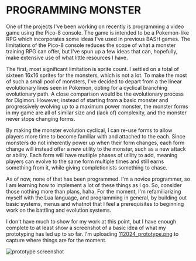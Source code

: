 # PROGRAMMING MONSTER

One of the projects I've been working on recently is programming a video game using the Pico-8 console. The game is intended to be a Pokemon-like RPG which incorporates some ideas I've used in previous BASH games. The limitations of the Pico-8 console reduces the scope of what a monster training RPG can offer, but I've spun up a few ideas that can, hopefully, make extensive use of what little resources I have.

The first, most significant limitation is sprite count. I settled on a total of sixteen 16x16 sprites for the monsters, which is not a lot. To make the most of such a small pool of monsters, I've decided to depart from a the linear evolutionary lines seen in Pokemon, opting for a cyclical branching evolutionary path. A close comparison would be the evolutionary process for Digimon. However, instead of starting from a basic monster and progressively evolving up to a maximum power monster, the monster forms in my game are all of similar size and (lack of) complexity, and the monster never stops changing forms.

By making the monster evolution cyclical, I can re-use forms to allow players more time to become familiar with and attached to the each. Since monsters do not inherently power up when their form changes, each form change will instead offer a new utility to the monster, such as a new attack or ability. Each form will have mutliple phases of utility to add, meaning players can evolve to the same form multiple times and still earns something from it, while giving completionists something to chase.

As of now, none of that has been programmed. I'm a novice programmer, so I am learning how to implement a lot of these things as I go. So, consider those nothing more than plans, haha. For the moment, I'm refamiliarizing myself with the Lua language, and programming in general, by building out basic systems, menus and whatnot that I feel a prerequisites to beginning work on the battling and evolution systems.

I don't have much to show for my work at this point, but I have enough complete to at least show a screenshot of a basic idea of what my prototyping has led up to so far. I'm uploading [112024_prototype.png](https://github.com/mosevique/milomitir/blob/main/_media/241120_prototype.png) to capture where things are for the moment. 

![prototype screenshot](https://github.com/mosevique/milomitir/blob/main/_media/241120_prototype.png?raw=true)
